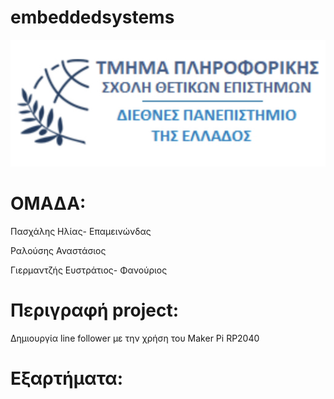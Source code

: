 # embeddedsystems

![IHU logo](./IMG_5194.jpeg)

# ΟΜΑΔΑ:

Πασχάλης Ηλίας- Επαμεινώνδας

Ραλούσης Αναστάσιος

Γιερμαντζής Ευστράτιος- Φανούριος	

# Περιγραφή project:

Δημιουργία line follower με την χρήση του Maker Pi RP2040

# Εξαρτήματα:
